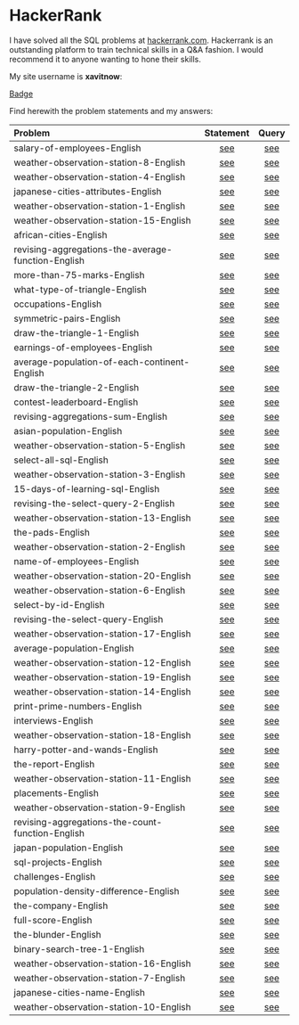 # HackerRank

I have solved all the SQL problems at [hackerrank.com](https://www.hackerrank.com/). Hackerrank is an outstanding platform to train technical skills in a Q&A fashion. I would recommend it to anyone wanting to hone their skills.

My site username is **xavitnow**:

[Badge](../img/Badge.png)

Find herewith the problem statements and my answers:

|Problem|Statement|Query|
|:-------|:---:|:-----:|
| salary-of-employees-English | [see](/HackerRank/Statements/salary-of-employees-English.pdf) | [see](/HackerRank/Queries/salary-of-employees-English.sql) |
| weather-observation-station-8-English | [see](/HackerRank/Statements/weather-observation-station-8-English.pdf) | [see](/HackerRank/Queries/weather-observation-station-8-English.sql) |
| weather-observation-station-4-English | [see](/HackerRank/Statements/weather-observation-station-4-English.pdf) | [see](/HackerRank/Queries/weather-observation-station-4-English.sql) |
| japanese-cities-attributes-English | [see](/HackerRank/Statements/japanese-cities-attributes-English.pdf) | [see](/HackerRank/Queries/japanese-cities-attributes-English.sql) |
| weather-observation-station-1-English | [see](/HackerRank/Statements/weather-observation-station-1-English.pdf) | [see](/HackerRank/Queries/weather-observation-station-1-English.sql) |
| weather-observation-station-15-English | [see](/HackerRank/Statements/weather-observation-station-15-English.pdf) | [see](/HackerRank/Queries/weather-observation-station-15-English.sql) |
| african-cities-English | [see](/HackerRank/Statements/african-cities-English.pdf) | [see](/HackerRank/Queries/african-cities-English.sql) |
| revising-aggregations-the-average-function-English | [see](/HackerRank/Statements/revising-aggregations-the-average-function-English.pdf) | [see](/HackerRank/Queries/revising-aggregations-the-average-function-English.sql) |
| more-than-75-marks-English | [see](/HackerRank/Statements/more-than-75-marks-English.pdf) | [see](/HackerRank/Queries/more-than-75-marks-English.sql) |
| what-type-of-triangle-English | [see](/HackerRank/Statements/what-type-of-triangle-English.pdf) | [see](/HackerRank/Queries/what-type-of-triangle-English.sql) |
| occupations-English | [see](/HackerRank/Statements/occupations-English.pdf) | [see](/HackerRank/Queries/occupations-English.sql) |
| symmetric-pairs-English | [see](/HackerRank/Statements/symmetric-pairs-English.pdf) | [see](/HackerRank/Queries/symmetric-pairs-English.sql) |
| draw-the-triangle-1-English | [see](/HackerRank/Statements/draw-the-triangle-1-English.pdf) | [see](/HackerRank/Queries/draw-the-triangle-1-English.sql) |
| earnings-of-employees-English | [see](/HackerRank/Statements/earnings-of-employees-English.pdf) | [see](/HackerRank/Queries/earnings-of-employees-English.sql) |
| average-population-of-each-continent-English | [see](/HackerRank/Statements/average-population-of-each-continent-English.pdf) | [see](/HackerRank/Queries/average-population-of-each-continent-English.sql) |
| draw-the-triangle-2-English | [see](/HackerRank/Statements/draw-the-triangle-2-English.pdf) | [see](/HackerRank/Queries/draw-the-triangle-2-English.sql) |
| contest-leaderboard-English | [see](/HackerRank/Statements/contest-leaderboard-English.pdf) | [see](/HackerRank/Queries/contest-leaderboard-English.sql) |
| revising-aggregations-sum-English | [see](/HackerRank/Statements/revising-aggregations-sum-English.pdf) | [see](/HackerRank/Queries/revising-aggregations-sum-English.sql) |
| asian-population-English | [see](/HackerRank/Statements/asian-population-English.pdf) | [see](/HackerRank/Queries/asian-population-English.sql) |
| weather-observation-station-5-English | [see](/HackerRank/Statements/weather-observation-station-5-English.pdf) | [see](/HackerRank/Queries/weather-observation-station-5-English.sql) |
| select-all-sql-English | [see](/HackerRank/Statements/select-all-sql-English.pdf) | [see](/HackerRank/Queries/select-all-sql-English.sql) |
| weather-observation-station-3-English | [see](/HackerRank/Statements/weather-observation-station-3-English.pdf) | [see](/HackerRank/Queries/weather-observation-station-3-English.sql) |
| 15-days-of-learning-sql-English | [see](/HackerRank/Statements/15-days-of-learning-sql-English.pdf) | [see](/HackerRank/Queries/15-days-of-learning-sql-English.sql) |
| revising-the-select-query-2-English | [see](/HackerRank/Statements/revising-the-select-query-2-English.pdf) | [see](/HackerRank/Queries/revising-the-select-query-2-English.sql) |
| weather-observation-station-13-English | [see](/HackerRank/Statements/weather-observation-station-13-English.pdf) | [see](/HackerRank/Queries/weather-observation-station-13-English.sql) |
| the-pads-English | [see](/HackerRank/Statements/the-pads-English.pdf) | [see](/HackerRank/Queries/the-pads-English.sql) |
| weather-observation-station-2-English | [see](/HackerRank/Statements/weather-observation-station-2-English.pdf) | [see](/HackerRank/Queries/weather-observation-station-2-English.sql) |
| name-of-employees-English | [see](/HackerRank/Statements/name-of-employees-English.pdf) | [see](/HackerRank/Queries/name-of-employees-English.sql) |
| weather-observation-station-20-English | [see](/HackerRank/Statements/weather-observation-station-20-English.pdf) | [see](/HackerRank/Queries/weather-observation-station-20-English.sql) |
| weather-observation-station-6-English | [see](/HackerRank/Statements/weather-observation-station-6-English.pdf) | [see](/HackerRank/Queries/weather-observation-station-6-English.sql) |
| select-by-id-English | [see](/HackerRank/Statements/select-by-id-English.pdf) | [see](/HackerRank/Queries/select-by-id-English.sql) |
| revising-the-select-query-English | [see](/HackerRank/Statements/revising-the-select-query-English.pdf) | [see](/HackerRank/Queries/revising-the-select-query-English.sql) |
| weather-observation-station-17-English | [see](/HackerRank/Statements/weather-observation-station-17-English.pdf) | [see](/HackerRank/Queries/weather-observation-station-17-English.sql) |
| average-population-English | [see](/HackerRank/Statements/average-population-English.pdf) | [see](/HackerRank/Queries/average-population-English.sql) |
| weather-observation-station-12-English | [see](/HackerRank/Statements/weather-observation-station-12-English.pdf) | [see](/HackerRank/Queries/weather-observation-station-12-English.sql) |
| weather-observation-station-19-English | [see](/HackerRank/Statements/weather-observation-station-19-English.pdf) | [see](/HackerRank/Queries/weather-observation-station-19-English.sql) |
| weather-observation-station-14-English | [see](/HackerRank/Statements/weather-observation-station-14-English.pdf) | [see](/HackerRank/Queries/weather-observation-station-14-English.sql) |
| print-prime-numbers-English | [see](/HackerRank/Statements/print-prime-numbers-English.pdf) | [see](/HackerRank/Queries/print-prime-numbers-English.sql) |
| interviews-English | [see](/HackerRank/Statements/interviews-English.pdf) | [see](/HackerRank/Queries/interviews-English.sql) |
| weather-observation-station-18-English | [see](/HackerRank/Statements/weather-observation-station-18-English.pdf) | [see](/HackerRank/Queries/weather-observation-station-18-English.sql) |
| harry-potter-and-wands-English | [see](/HackerRank/Statements/harry-potter-and-wands-English.pdf) | [see](/HackerRank/Queries/harry-potter-and-wands-English.sql) |
| the-report-English | [see](/HackerRank/Statements/the-report-English.pdf) | [see](/HackerRank/Queries/the-report-English.sql) |
| weather-observation-station-11-English | [see](/HackerRank/Statements/weather-observation-station-11-English.pdf) | [see](/HackerRank/Queries/weather-observation-station-11-English.sql) |
| placements-English | [see](/HackerRank/Statements/placements-English.pdf) | [see](/HackerRank/Queries/placements-English.sql) |
| weather-observation-station-9-English | [see](/HackerRank/Statements/weather-observation-station-9-English.pdf) | [see](/HackerRank/Queries/weather-observation-station-9-English.sql) |
| revising-aggregations-the-count-function-English | [see](/HackerRank/Statements/revising-aggregations-the-count-function-English.pdf) | [see](/HackerRank/Queries/revising-aggregations-the-count-function-English.sql) |
| japan-population-English | [see](/HackerRank/Statements/japan-population-English.pdf) | [see](/HackerRank/Queries/japan-population-English.sql) |
| sql-projects-English | [see](/HackerRank/Statements/sql-projects-English.pdf) | [see](/HackerRank/Queries/sql-projects-English.sql) |
| challenges-English | [see](/HackerRank/Statements/challenges-English.pdf) | [see](/HackerRank/Queries/challenges-English.sql) |
| population-density-difference-English | [see](/HackerRank/Statements/population-density-difference-English.pdf) | [see](/HackerRank/Queries/population-density-difference-English.sql) |
| the-company-English | [see](/HackerRank/Statements/the-company-English.pdf) | [see](/HackerRank/Queries/the-company-English.sql) |
| full-score-English | [see](/HackerRank/Statements/full-score-English.pdf) | [see](/HackerRank/Queries/full-score-English.sql) |
| the-blunder-English | [see](/HackerRank/Statements/the-blunder-English.pdf) | [see](/HackerRank/Queries/the-blunder-English.sql) |
| binary-search-tree-1-English | [see](/HackerRank/Statements/binary-search-tree-1-English.pdf) | [see](/HackerRank/Queries/binary-search-tree-1-English.sql) |
| weather-observation-station-16-English | [see](/HackerRank/Statements/weather-observation-station-16-English.pdf) | [see](/HackerRank/Queries/weather-observation-station-16-English.sql) |
| weather-observation-station-7-English | [see](/HackerRank/Statements/weather-observation-station-7-English.pdf) | [see](/HackerRank/Queries/weather-observation-station-7-English.sql) |
| japanese-cities-name-English | [see](/HackerRank/Statements/japanese-cities-name-English.pdf) | [see](/HackerRank/Queries/japanese-cities-name-English.sql) |
| weather-observation-station-10-English | [see](/HackerRank/Statements/weather-observation-station-10-English.pdf) | [see](/HackerRank/Queries/weather-observation-station-10-English.sql) |
